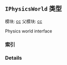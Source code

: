 ## `IPhysicsWorld` 类型



模块: [cc](../modules/cc.md)
父模块: [cc](../modules/cc.md)


Physics world interface



### 索引





### Details




